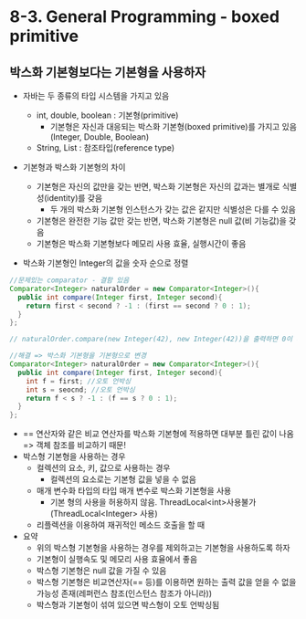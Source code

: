 # 8-3. General Programming - boxed primitive

## 박스화 기본형보다는 기본형을 사용하자

- 자바는 두 종류의 타입 시스템을 가지고 있음
  - int, double, boolean  : 기본형(primitive)
    - 기본형은 자신과 대응되는 박스화 기본형(boxed primitive)를 가지고 있음 (Integer, Double, Boolean)
  - String, List : 참조타입(reference type)

- 기본형과 박스화 기본형의 차이
  - 기본형은 자신의 값만을 갖는 반면, 박스화 기본형은 자신의 값과는 별개로 식별성(identity)를 갖음
    - 두 개의 박스화 기본형 인스턴스가 갖는 값은 같지만 식별성은 다를 수 있음
  - 기본형은 완전한 기능 값만 갖는 반면, 박스화 기본형은 null 값(비 기능값)을 갖음
  - 기본형은 박스화 기본형보다 메모리 사용 효율, 실행시간이 좋음
- 박스화 기본형인 Integer의 값을 숫자 순으로 정렬

```java
//문제있는 comparator - 결함 있음
Comparator<Integer> naturalOrder = new Comparator<Integer>(){
  public int compare(Integer first, Integer second){
    return first < second ? -1 : (first == second ? 0 : 1);
  }
};

// naturalOrder.compare(new Integer(42), new Integer(42))을 출력하면 0이 나와야 하지만 첫번째 값이 크다는 출력이 나옴 => 인스턴의 값이 비교되는것이 아니라, 레퍼런스의 값이 비교되기 때문(== 연산자를 박스화 기본형에 사용하면 대부분 틀린 값이 나옴)

//해결 => 박스화 기본형을 기본형으로 변경
Comparator<Integer> naturalOrder = new Comparator<Integer>(){
  public int compare(Integer first, Integer second){
    int f = first; //오토 언박싱
    int s = seocnd; //오토 언박싱
    return f < s ? -1 : (f == s ? 0 : 1);
  }
};
```

- == 연산자와 같은 비교 연산자를 박스화 기본형에 적용하면 대부분 틀린 값이 나옴 => 객체 참조를 비교하기 때문!
- 박스형 기본형을 사용하는 경우
  - 컬렉션의 요소, 키, 값으로 사용하는 경우
    - 컬렉션의 요소로는 기본형 값을 넣을 수 없음
  - 매개 변수화 타입의 타입 매개 변수로 박스화 기본형을 사용
    - 기본 형의 사용을 허용하지 않음. ThreadLocal\<int>사용불가(ThreadLocal\<Integer> 사용)
  - 리플렉션을 이용하여 재귀적인 메소드 호출을 할 때
- 요약
  - 위의 박스형 기본형을 사용하는 경우를 제외하고는 기본형을 사용하도록 하자
  - 기본형이 실행속도 및 메모리 사용 효율에서 좋음
  - 박스형 기본형은 null 값을 가질 수 있음
  - 박스형 기본형은 비교연산자(== 등)를 이용하면 원하는 출력 값을 얻을 수 없을 가능성 존재(레퍼런스 참조(인스턴스 참조가 아니라))
  - 박스형과 기본형이 섞여 있으면 박스형이 오토 언박싱됨